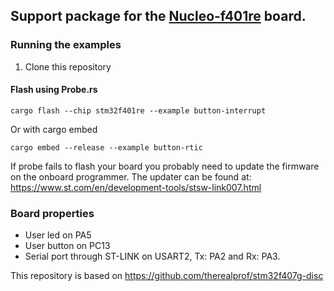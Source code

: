 ## Support package for the [Nucleo-f401re](https://www.st.com/en/evaluation-tools/nucleo-f401re.html) board.

### Running the examples

1. Clone this repository

#### Flash using Probe.rs

```cargo flash --chip stm32f401re --example button-interrupt```

Or with cargo embed

```cargo embed --release --example button-rtic```

If probe fails to flash your board you probably need to update the firmware on the onboard programmer.
The updater can be found at: https://www.st.com/en/development-tools/stsw-link007.html

### Board properties

 * User led on PA5
 * User button on PC13
 * Serial port through ST-LINK on USART2, Tx: PA2 and Rx: PA3.

This repository is based on https://github.com/therealprof/stm32f407g-disc
